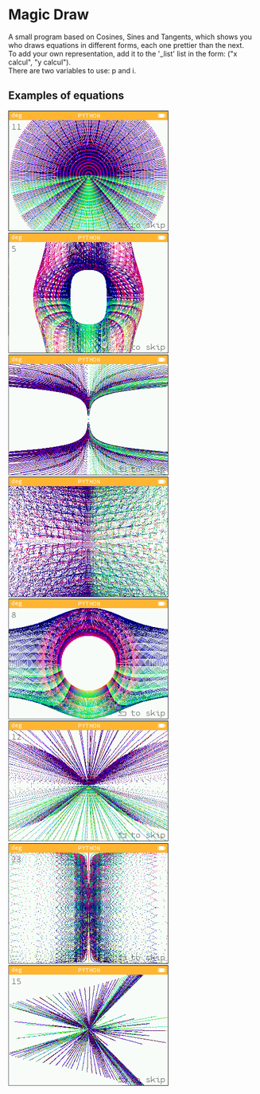 # Magic Draw
A small program based on Cosines, Sines and Tangents, which shows you who draws equations in different forms, each one prettier than the next. <br>
To add your own representation, add it to the '\_list' list in the form: ("x calcul", "y calcul"). <br>
There are two variables to use: p and i. 

## Examples of equations 
![11](https://github.com/ZetaMap/magic_draw/blob/main/preview/preview11.png)
![5](https://github.com/ZetaMap/magic_draw/blob/main/preview/preview5.png)
![19](https://github.com/ZetaMap/magic_draw/blob/main/preview/preview19.png)
![16](https://github.com/ZetaMap/magic_draw/blob/main/preview/preview16.png)
![8](https://github.com/ZetaMap/magic_draw/blob/main/preview/preview8.png)
![12](https://github.com/ZetaMap/magic_draw/blob/main/preview/preview12.png)
![23](https://github.com/ZetaMap/magic_draw/blob/main/preview/preview23.png)
![15](https://github.com/ZetaMap/magic_draw/blob/main/preview/preview15.png)
